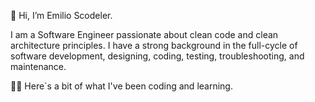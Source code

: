 👋 Hi, I’m Emilio Scodeler.

I am a Software Engineer passionate about clean code and clean architecture principles. I have a strong  background in the full-cycle of software development, designing, coding, testing, troubleshooting, and maintenance. 

👨‍💻 Here`s a bit of what I've been coding and learning.

<!---
emiscode/emiscode is a ✨ special ✨ repository because its `README.md` (this file) appears on your GitHub profile.
You can click the Preview link to take a look at your changes.
--->
